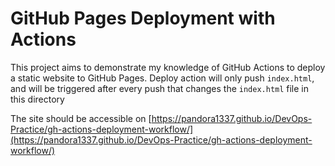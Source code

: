 # GitHub Pages Deployment with Actions

This project aims to demonstrate my knowledge of GitHub Actions to deploy a static website to GitHub Pages.
Deploy action will only push `index.html`, and will be triggered after every push that changes the `index.html` file in this directory

The site should be accessible on [https://pandora1337.github.io/DevOps-Practice/gh-actions-deployment-workflow/](https://pandora1337.github.io/DevOps-Practice/gh-actions-deployment-workflow/)
